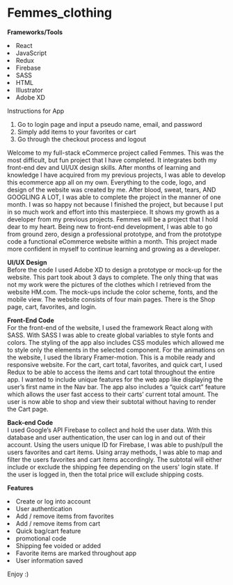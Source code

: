 # Femmes_clothing

<b>Frameworks/Tools</b>
<li>React</li>
<li>JavaScript</li>
<li>Redux</li>
<li>Firebase</li>
<li>SASS</li>
<li>HTML</li>
<li>Illustrator</li>
<li>Adobe XD</li>


Instructions for App
1.	Go to login page and input a pseudo name, email, and password
2.	Simply add items to your favorites or cart
3.	Go through the checkout process and logout


Welcome to my full-stack eCommerce project called Femmes. This was the most difficult, but fun project that I have completed. It integrates both my front-end dev and UI/UX design skills. After months of learning and knowledge I have acquired from my previous projects, I was able to develop this ecommerce app all on my own. Everything to the code, logo, and design of the website was created by me. After blood, sweat, tears, AND GOOGLING A LOT, I was able to complete the project in the manner of one month. I was so happy not because I finished the project, but because I put in so much work and effort into this masterpiece. It shows my growth as a developer from my previous projects. Femmes will be a project that I hold dear to my heart. Being new to front-end development, I was able to go from ground zero, design a professional prototype, and from the prototype code a functional eCommerce website within a month. This project made more confident in myself to continue learning and growing as a developer.

<b>UI/UX Design</b></br>
Before the code I used Adobe XD to design a prototype or mock-up for the website. This part took about 3 days to complete. The only thing that was not my work were the pictures of the clothes which I retrieved from the website HM.com. The mock-ups include the color scheme, fonts, and the mobile view. The website consists of four main pages. There is the Shop page, cart, favorites, and login.

<b>Front-End Code</b></br>
For the front-end of the website, I used the framework React along with SASS. With SASS I was able to create global variables to style fonts and colors. The styling of the app also includes CSS modules which allowed me to style only the elements in the selected component. For the animations on the website, I used the library Framer-motion. This is a mobile ready and responsive website. For the cart, cart total, favorites, and quick cart, I used Redux to be able to access the items and cart total throughout the entire app. I wanted to include unique features for the web app like displaying the user’s first name in the Nav bar. The app also includes a “quick cart” feature which allows the user fast access to their carts’ current total amount. The user is now able to shop and view their subtotal without having to render the Cart page.

<b>Back-end Code</b></br>
I used Google’s API Firebase to collect and hold the user data. With this database and user authentication, the user can log in and out of their account. Using the users unique ID for Firebase, I was able to push/pull the users favorites and cart items. Using array methods, I was able to map and filter the users favorites and cart items accordingly. The subtotal will either include or exclude the shipping fee depending on the users' login state. If the user is logged in, then the total price will exclude shipping costs. 

<b>Features</b>
<li>Create or log into account</li>
<li>User authentication</li>
<li>Add / remove items from favorites</li>
<li>Add / remove items from cart</li>
<li>Quick bag/cart feature</li>
<li>promotional code</li>
<li>Shipping fee voided or added</li>
<li>Favorite items are marked throughout app</li>
<li>User information saved</li>



Enjoy :)
